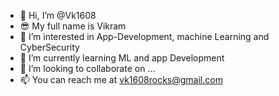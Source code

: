 - 👋 Hi, I’m @Vk1608
- 😎 My full name  is Vikram
- 👀 I’m interested in App-Development, machine Learning and CyberSecurity
- 🌱 I’m currently learning ML and app Development
- 💞️ I’m looking to collaborate on ...
- 📫 You can reach me at vk1608rocks@gmail.com

<!---
Vk1608/Vk1608 is a ✨ special ✨ repository because its `README.md` (this file) appears on your GitHub profile.
You can click the Preview link to take a look at your changes.
--->
